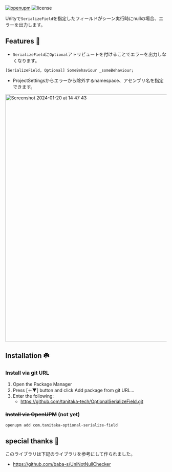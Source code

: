 [![openupm](https://img.shields.io/npm/v/com.tanitaka.optional-serialize-field?label=openupm&registry_uri=https://package.openupm.com)](https://openupm.com/packages/com.tanitaka.state-variable/)
![license](https://img.shields.io/github/license/tanitaka-tech/OptionalSerializeField)

Unityで`SerializeField`を指定したフィールドがシーン実行時にnullの場合、エラーを出力します。

## Features 🚀
- `SerializeField`に`Optional`アトリビュートを付けることでエラーを出力しなくなります。
```
[SerializeField, Optional] SomeBehaviour _someBehaviour;
```
- ProjectSettingsからエラーから除外するnamespace、アセンブリ名を指定できます。
<img width="773" alt="Screenshot 2024-01-20 at 14 47 43" src="https://github.com/tanitaka-tech/OptionalSerializeField/assets/78785830/ff46afde-8585-42ca-9da7-293bf2353cba">


## Installation ☘️

### Install via git URL
1. Open the Package Manager
1. Press [＋▼] button and click Add package from git URL...
1. Enter the following:
    - https://github.com/tanitaka-tech/OptionalSerializeField.git

### ~~Install via OpenUPM~~ (not yet)
```sh
openupm add com.tanitaka-optional-serialize-field
```

## special thanks 🙏
このライブラリは下記のライブラリを参考にして作られました。
- https://github.com/baba-s/UniNotNullChecker
